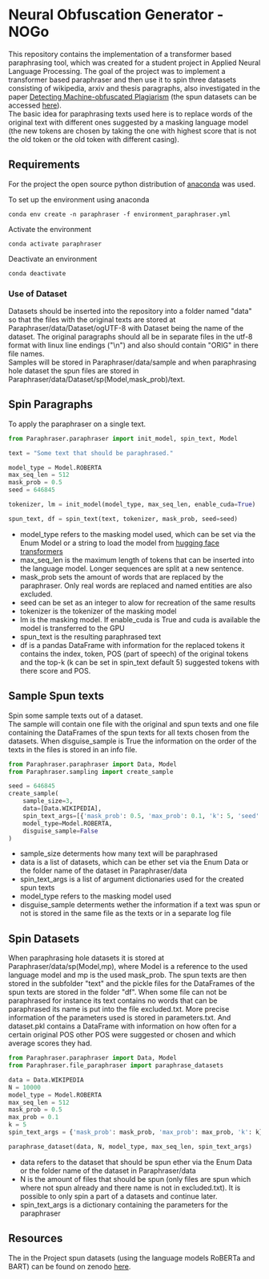 # Neural Obfuscation Generator -NOGo

This repository contains the implementation of a transformer based paraphrasing tool, which was created for a student project in Applied Neural Language Processing.
The goal of the project was to implement a transformer based paraphraser and then use it to spin three datasets consisting of wikipedia, arxiv and thesis paragraphs, also
investigated in the paper [Detecting Machine-obfuscated Plagiarism](https://www.gipp.com/wp-content/papercite-data/pdf/foltynek2020.pdf) (the spun datasets can be accessed [here]()).<br>
The basic idea for paraphrasing texts used here is to replace words of the original text with different ones suggested by a masking language model
(the new tokens are chosen by taking the one with highest score that is not the old token or the old token with different casing).

## Requirements

For the project the open source python distribution of [anaconda](https://www.anaconda.com/products/individual) was used.

To set up the environment using anaconda

```setup
conda env create -n paraphraser -f environment_paraphraser.yml
```

Activate the environment

```setup
conda activate paraphraser
```

Deactivate an environment

```setup
conda deactivate
```

### Use of Dataset

Datasets should be inserted into the repository into a folder named "data" so that the files with the original texts are stored at Paraphraser/data/Dataset/ogUTF-8 with Dataset being the
name of the dataset. The original paragraphs should all be in separate files in the utf-8 format with linux line endings ("\n") and also should contain "ORIG" in there file names.<br>
Samples will be stored in Paraphraser/data/sample and when paraphrasing hole dataset the spun files are stored in Paraphraser/data/Dataset/sp(Model,mask_prob)/text.

## Spin Paragraphs

To apply the paraphraser on a single text.

```python
from Paraphraser.paraphraser import init_model, spin_text, Model

text = "Some text that should be paraphrased."

model_type = Model.ROBERTA
max_seq_len = 512
mask_prob = 0.5
seed = 646845

tokenizer, lm = init_model(model_type, max_seq_len, enable_cuda=True)

spun_text, df = spin_text(text, tokenizer, mask_prob, seed=seed)
```

- model_type refers to the masking model used, which can be set via the Enum Model or a string to load the model from [hugging face transformers](https://huggingface.co/models) 
- max_seq_len is the maximum length of tokens that can be inserted into the language model.
  Longer sequences are split at a new sentence. 
- mask_prob sets the amount of words that are replaced by the paraphraser. Only real words are replaced and named entities are also excluded.
- seed can be set as an integer to alow for recreation of the same results
- tokenizer is the tokenizer of the masking model
- lm is the masking model. If enable_cuda is True and cuda is available the model is transferred to the GPU
- spun_text is the resulting paraphrased text
- df is a pandas DataFrame with information for the replaced tokens it contains the index, token, POS (part of speech) of the original tokens and the top-k
  (k can be set in spin_text default 5) suggested tokens with there score and POS.

## Sample Spun texts

Spin some sample texts out of a dataset.<br>
The sample will contain one file with the original and spun texts and one file containing the DataFrames of the spun texts for all texts chosen from the datasets.
When disguise_sample is True the information on the order of the texts in the files is stored in an info file.

```python
from Paraphraser.paraphraser import Data, Model
from Paraphraser.sampling import create_sample

seed = 646845
create_sample(
    sample_size=3,
    data=[Data.WIKIPEDIA],
    spin_text_args=[{'mask_prob': 0.5, 'max_prob': 0.1, 'k': 5, 'seed': seed}],
    model_type=Model.ROBERTA,
    disguise_sample=False
)
```

- sample_size determents how many text will be paraphrased
- data is a list of datasets, which can be ether set via the Enum Data or the folder name of the dataset in Paraphraser/data
- spin_text_args is a list of argument dictionaries used for the created spun texts
- model_type refers to the masking model used
- disguise_sample determents wether the information if a text was spun or not is stored in the same file as the texts or in a separate log file

## Spin Datasets

When paraphrasing hole datasets it is stored at Paraphraser/data/sp(Model,mp), where Model is a reference to the used language model and mp is the used mask_prob.
The spun texts are then stored in the subfolder "text" and the pickle files for the DataFrames of the spun texts are stored in the folder "df".
When some file can not be paraphrased for instance its text contains no words that can be paraphrased its name is put into the file excluded.txt.
More precise information of the parameters used is stored in parameters.txt.
And dataset.pkl contains a DataFrame with information on how often for a certain original POS other POS were suggested or chosen and which average scores they had.

```python
from Paraphraser.paraphraser import Data, Model
from Paraphraser.file_paraphraser import paraphrase_datasets

data = Data.WIKIPEDIA
N = 10000
model_type = Model.ROBERTA
max_seq_len = 512
mask_prob = 0.5
max_prob = 0.1
k = 5
spin_text_args = {'mask_prob': mask_prob, 'max_prob': max_prob, 'k': k}

paraphrase_dataset(data, N, model_type, max_seq_len, spin_text_args)
```

- data refers to the dataset that should be spun ether via the Enum Data or the folder name of the dataset in Paraphraser/data
- N is the amount of files that should be spun (only files are spun which where not spun already and there name is not in excluded.txt).
  It is possible to only spin a part of a datasets and continue later. 
- spin_text_args is a dictionary containing the parameters for the paraphraser

## Resources

The in the Project spun datasets (using the language models RoBERTa and BART) can be found on zenodo [here]().